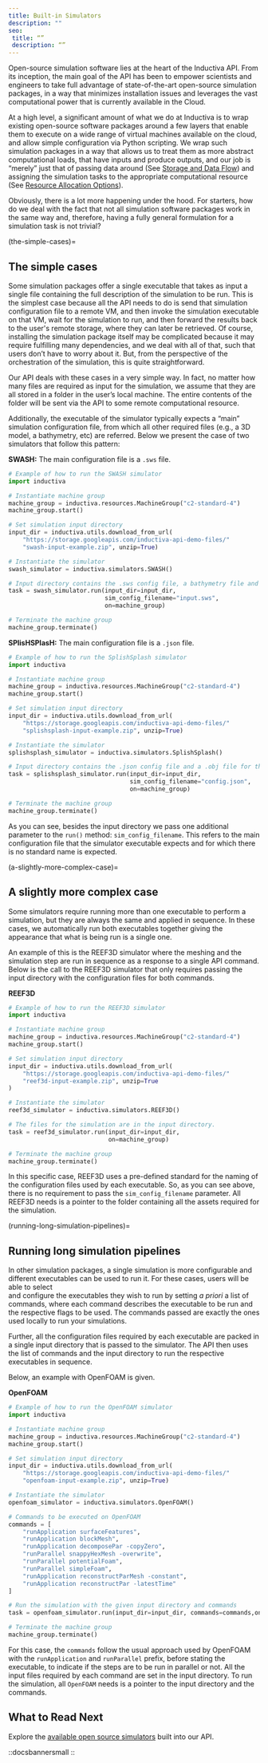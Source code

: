 ```yaml
---
title: Built-in Simulators
description: ""
seo:
 title: “”
 description: “”
---
```


Open-source simulation software lies at the heart of the Inductiva API.
From its inception, the main goal of the API has been to empower scientists
and engineers to take full advantage of state-of-the-art open-source
simulation packages, in a way that minimizes installation issues and leverages
the vast computational power that is currently available in the Cloud.

At a high level, a significant amount of what we do at Inductiva is to wrap existing
open-source software packages around a few layers that enable them to execute on
a wide range of virtual machines available on the cloud, and allow simple configuration
via Python scripting. We wrap such simulation packages in a way that allows us to treat
them as more abstract computational loads, that have inputs and produce outputs, and
our job is “merely” just that of passing data around 
(See [Storage and Data Flow](/guides/cloud-storage/cloud-storage))
and assigning the simulation tasks to the appropriate computational resource (See
[Resource Allocation Options](/guides/machines/)).

Obviously, there is a lot more happening under the hood. For starters, how do we deal
with the fact that not all simulation software packages work in the same way and,
therefore, having a fully general formulation for a simulation task is not trivial?

(the-simple-cases)=

## The simple cases

Some simulation packages offer a single executable that takes as input a single
file containing the full description of the simulation to be run. This is the simplest
case because all the API needs to do is send that simulation configuration file to a
remote VM, and then invoke the simulation executable on that VM, wait for the simulation to
run, and then forward the results back to the user's remote storage, where they can
later be retrieved. Of course, installing the simulation package itself may be
complicated because it may require fulfilling many dependencies, and we deal with all
of that, such that users don’t have to worry about it. But, from the perspective of the
orchestration of the simulation, this is quite straightforward.

Our API deals with these cases in a very simple way. In fact, no matter how many
files are required as input for the simulation, we assume that they are all stored
in a folder in the user’s local machine. The entire contents of the folder will be
sent via the API to some remote computational resource.

Additionally, the executable of the simulator typically expects a “main” simulation configuration
file, from which all other required files (e.g., a 3D model, a bathymetry, etc) are
referred. Below we present the case of two simulators that follow this pattern:

**SWASH:** The main configuration file is a `.sws` file.

```python
# Example of how to run the SWASH simulator
import inductiva

# Instantiate machine group
machine_group = inductiva.resources.MachineGroup("c2-standard-4")
machine_group.start()

# Set simulation input directory
input_dir = inductiva.utils.download_from_url(
    "https://storage.googleapis.com/inductiva-api-demo-files/"
    "swash-input-example.zip", unzip=True)

# Instantiate the simulator
swash_simulator = inductiva.simulators.SWASH()

# Input directory contains the .sws config file, a bathymetry file and other files.
task = swash_simulator.run(input_dir=input_dir,
                           sim_config_filename="input.sws",
                           on=machine_group)

# Terminate the machine group
machine_group.terminate()
```

**SPlisHSPlasH:** The main configuration file is a `.json` file.

```python
# Example of how to run the SplishSplash simulator
import inductiva

# Instantiate machine group
machine_group = inductiva.resources.MachineGroup("c2-standard-4")
machine_group.start()

# Set simulation input directory
input_dir = inductiva.utils.download_from_url(
    "https://storage.googleapis.com/inductiva-api-demo-files/"
    "splishsplash-input-example.zip", unzip=True)

# Instantiate the simulator
splishsplash_simulator = inductiva.simulators.SplishSplash()

# Input directory contains the .json config file and a .obj file for the domain.
task = splishsplash_simulator.run(input_dir=input_dir,
                                  sim_config_filename="config.json",
                                  on=machine_group)

# Terminate the machine group
machine_group.terminate()
```

As you can see, besides the input directory we pass one additional
parameter to the `run()` method: `sim_config_filename`. This refers
to the main configuration file that the simulator executable expects
and for which there is no standard name is expected.

(a-slightly-more-complex-case)=

## A slightly more complex case

Some simulators require running more than one executable to perform a simulation,
but they are always the same and applied in sequence. In these cases, we
automatically run both executables together giving the appearance that what is
being run is a single one.

An example of this is the REEF3D simulator where the meshing and the simulation
step are run in sequence as a response to a single API command. Below is the
call to the REEF3D simulator that only requires passing the input directory
with the configuration files for both commands.

**REEF3D**

```python
# Example of how to run the REEF3D simulator
import inductiva

# Instantiate machine group
machine_group = inductiva.resources.MachineGroup("c2-standard-4")
machine_group.start()

# Set simulation input directory
input_dir = inductiva.utils.download_from_url(
    "https://storage.googleapis.com/inductiva-api-demo-files/"
    "reef3d-input-example.zip", unzip=True
)

# Instantiate the simulator
reef3d_simulator = inductiva.simulators.REEF3D()

# The files for the simulation are in the input directory.
task = reef3d_simulator.run(input_dir=input_dir,
                            on=machine_group)

# Terminate the machine group
machine_group.terminate()
```

In this specific case, REEF3D uses a pre-defined standard for the naming of the
configuration files used by each executable. So, as you can see above, there is
no requirement to pass the `sim_config_filename` parameter. All REEF3D needs is a
pointer to the folder containing all the assets required for the simulation.

(running-long-simulation-pipelines)=

## Running long simulation pipelines

In other simulation packages, a single simulation is more configurable and different
executables can be used to run it. For these cases, users will be able to select  
and configure the executables they wish to run by setting _a priori_ a list of
commands, where each command describes the executable to be run and the respective
flags to be used. The commands passed are exactly the ones used locally to
run your simulations.

Further, all the configuration files required by each executable are packed in
a single input directory that is passed to the simulator. The API then uses the
list of commands and the input directory to run the respective executables in sequence.

Below, an example with OpenFOAM is given.

**OpenFOAM**

```python
# Example of how to run the OpenFOAM simulator
import inductiva

# Instantiate machine group
machine_group = inductiva.resources.MachineGroup("c2-standard-4")
machine_group.start()

# Set simulation input directory
input_dir = inductiva.utils.download_from_url(
    "https://storage.googleapis.com/inductiva-api-demo-files/"
    "openfoam-input-example.zip", unzip=True)

# Instantiate the simulator
openfoam_simulator = inductiva.simulators.OpenFOAM()

# Commands to be executed on OpenFOAM
commands = [
    "runApplication surfaceFeatures",
    "runApplication blockMesh",
    "runApplication decomposePar -copyZero",
    "runParallel snappyHexMesh -overwrite",
    "runParallel potentialFoam",
    "runParallel simpleFoam",
    "runApplication reconstructParMesh -constant",
    "runApplication reconstructPar -latestTime"
]

# Run the simulation with the given input directory and commands
task = openfoam_simulator.run(input_dir=input_dir, commands=commands,on=machine_group)

# Terminate the machine group
machine_group.terminate()
```

For this case, the `commands` follow the usual approach used by OpenFOAM
with the `runApplication` and `runParallel` prefix, before stating the
executable, to indicate if the steps are to be run in parallel or not.
All the input files required by each command are set in the input directory.
To run the simulation, all `OpenFOAM` needs is a pointer to the input directory
and the commands.

## What to Read Next

Explore the [available open source simulators](https://inductiva.ai/simulators)
built into our API.

::docsbannersmall
::
